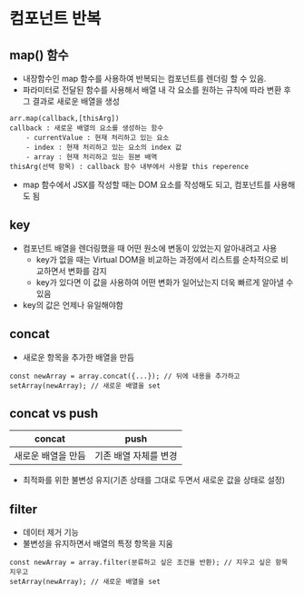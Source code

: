 # 컴포넌트 반복

## map() 함수
* 내장함수인 map 함수를 사용하여 반복되는 컴포넌트를 렌더링 할 수 있음.
* 파라미터로 전달된 함수를 사용해서 배열 내 각 요소를 원하는 규칙에 따라 변환 후 그 결과로 새로운 배열을 생성
```
arr.map(callback,[thisArg])
callback : 새로운 배열의 요소를 생성하는 함수
    - currentValue : 현재 처리하고 있는 요소
    - index : 현재 처리하고 있는 요소의 index 값
    - array : 현재 처리하고 있는 원본 배역
thisArg(선택 항목) : callback 함수 내부에서 사용할 this reperence
```
* map 함수에서 JSX를 작성할 때는 DOM 요소를 작성해도 되고, 컴포넌트를 사용해도 됨

## key
* 컴포넌트 배열을 렌더링했을 때 어떤 원소에 변동이 있었는지 알아내려고 사용
    - key가 없을 때는 Virtual DOM을 비교하는 과정에서 리스트를 순차적으로 비교하면서 변화를 감지
    - key가 있다면 이 값을 사용하여 어떤 변화가 일어났는지 더욱 빠르게 알아낼 수 있음
* key의 값은 언제나 유일해야함

## concat
* 새로운 항목을 추가한 배열을 만듬
```
const newArray = array.concat({...}); // 뒤에 내용을 추가하고
setArray(newArray); // 새로운 배열을 set
```
## concat vs push
|concat|push|
|:---:|:---:|
|새로운 배열을 만듬|기존 배열 자체를 변경|
* 최적화를 위한 불변성 유지(기존 상태를 그대로 두면서 새로운 값을 상태로 설정)

## filter
* 데이터 제거 기능
* 불변성을 유지하면서 배열의 특정 항목을 지움
```
const newArray = array.filter(분류하고 싶은 조건을 반환); // 지우고 싶은 항목 지우고
setArray(newArray); // 새로운 배열을 set
```